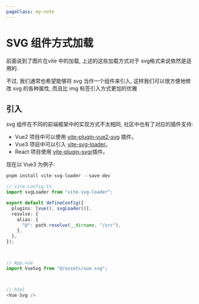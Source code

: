 ```yaml
---
pageClass: my-note
---
```


# SVG 组件方式加载

前面说到了图片在vite 中的加载, 上述的这些加载方式对于 svg格式来说依然是适用的.

不过, 我们通常也希望能够将 svg 当作一个组件来引入, 这样我们可以很方便地修改 svg 的各种属性, 而且比 img 标签引入方式更加的优雅

## 引入

svg 组件在不同的前端框架中的实现方式不太相同, 社区中也有了对应的插件支持:

- Vue2 项目中可以使用 [vite-plugin-vue2-svg](https://github.com/pakholeung37/vite-plugin-vue2-svg) 插件。
- Vue3 项目中可以引入 [vite-svg-loader](https://github.com/jpkleemans/vite-svg-loader)。
- React 项目使用 [vite-plugin-svgr](https://github.com/pd4d10/vite-plugin-svgr)插件。

现在以 Vue3 为例子:

```ts
pnpm install vite-svg-loader --save-dev
```

```ts
// vite.config.ts
import svgLoader from "vite-svg-loader";

export default defineConfig({
  plugins: [vue(), svgLoader()],
  resolve: {
    alias: {
      "@": path.resolve(__dirname, "/src"),
    },
  },
});



// App.vue
import VueSvg from "@/assets/vue.svg";



// html
<Vue-Svg />
```
